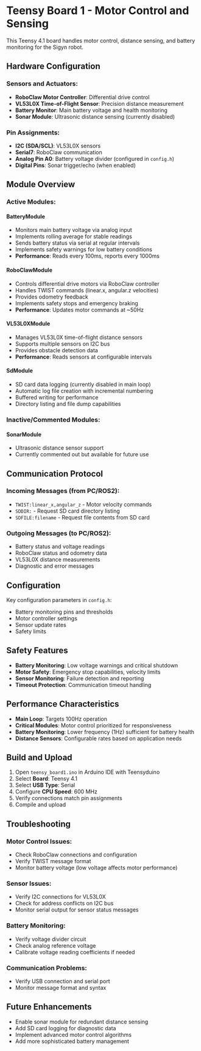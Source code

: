 # Teensy Board 1 - Motor Control and Sensing

This Teensy 4.1 board handles motor control, distance sensing, and battery monitoring for the Sigyn robot.

## Hardware Configuration

### Sensors and Actuators:
- **RoboClaw Motor Controller**: Differential drive control
- **VL53L0X Time-of-Flight Sensor**: Precision distance measurement
- **Battery Monitor**: Main battery voltage and health monitoring
- **Sonar Module**: Ultrasonic distance sensing (currently disabled)

### Pin Assignments:
- **I2C (SDA/SCL)**: VL53L0X sensors
- **Serial7**: RoboClaw communication
- **Analog Pin A0**: Battery voltage divider (configured in `config.h`)
- **Digital Pins**: Sonar trigger/echo (when enabled)

## Module Overview

### Active Modules:

#### BatteryModule
- Monitors main battery voltage via analog input
- Implements rolling average for stable readings
- Sends battery status via serial at regular intervals
- Implements safety warnings for low battery conditions
- **Performance**: Reads every 100ms, reports every 1000ms

#### RoboClawModule  
- Controls differential drive motors via RoboClaw controller
- Handles TWIST commands (linear.x, angular.z velocities)
- Provides odometry feedback
- Implements safety stops and emergency braking
- **Performance**: Updates motor commands at ~50Hz

#### VL53L0XModule
- Manages VL53L0X time-of-flight distance sensors
- Supports multiple sensors on I2C bus
- Provides obstacle detection data
- **Performance**: Reads sensors at configurable intervals

#### SdModule
- SD card data logging (currently disabled in main loop)
- Automatic log file creation with incremental numbering
- Buffered writing for performance
- Directory listing and file dump capabilities

### Inactive/Commented Modules:

#### SonarModule
- Ultrasonic distance sensor support
- Currently commented out but available for future use

## Communication Protocol

### Incoming Messages (from PC/ROS2):
- `TWIST:linear_x,angular_z` - Motor velocity commands
- `SDDIR:` - Request SD card directory listing  
- `SDFILE:filename` - Request file contents from SD card

### Outgoing Messages (to PC/ROS2):
- Battery status and voltage readings
- RoboClaw status and odometry data
- VL53L0X distance measurements
- Diagnostic and error messages

## Configuration

Key configuration parameters in `config.h`:
- Battery monitoring pins and thresholds
- Motor controller settings
- Sensor update rates
- Safety limits

## Safety Features

- **Battery Monitoring**: Low voltage warnings and critical shutdown
- **Motor Safety**: Emergency stop capabilities, velocity limits
- **Sensor Monitoring**: Failure detection and reporting
- **Timeout Protection**: Communication timeout handling

## Performance Characteristics

- **Main Loop**: Targets 100Hz operation
- **Critical Modules**: Motor control prioritized for responsiveness
- **Battery Monitoring**: Lower frequency (1Hz) sufficient for battery health
- **Distance Sensors**: Configurable rates based on application needs

## Build and Upload

1. Open `teensy_board1.ino` in Arduino IDE with Teensyduino
2. Select **Board**: Teensy 4.1
3. Select **USB Type**: Serial
4. Configure **CPU Speed**: 600 MHz
5. Verify connections match pin assignments
6. Compile and upload

## Troubleshooting

### Motor Control Issues:
- Check RoboClaw connections and configuration
- Verify TWIST message format
- Monitor battery voltage (low voltage affects motor performance)

### Sensor Issues:
- Verify I2C connections for VL53L0X
- Check for address conflicts on I2C bus
- Monitor serial output for sensor status messages

### Battery Monitoring:
- Verify voltage divider circuit
- Check analog reference voltage
- Calibrate voltage reading coefficients if needed

### Communication Problems:
- Verify USB connection and serial port
- Monitor message format and syntax

## Future Enhancements

- Enable sonar module for redundant distance sensing
- Add SD card logging for diagnostic data
- Implement advanced motor control algorithms
- Add more sophisticated battery management
